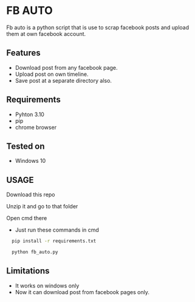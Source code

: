 
# FB AUTO

Fb auto is a python script that is use to scrap facebook posts and upload them at own facebook account.

## Features

- Download post from any facebook page.
- Upload post on own timeline.
- Save post at a separate directory also.


## Requirements

- Pyhton 3.10
- pip
- chrome browser

## Tested on

- Windows 10

## USAGE

Download this repo

Unzip it and go to that folder

Open cmd there

- Just run these commands in cmd
```bash
  pip install -r requirements.txt
```
```bash
  python fb_auto.py
```

## Limitations
- It works on windows only
- Now it can download post from facebook pages only.
